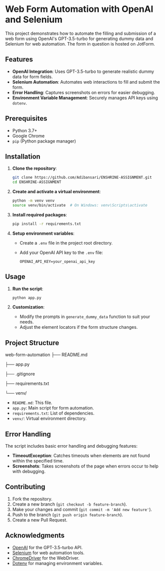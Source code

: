 # Web Form Automation with OpenAI and Selenium

This project demonstrates how to automate the filling and submission of a web form using OpenAI's GPT-3.5-turbo for generating dummy data and Selenium for web automation. The form in question is hosted on JotForm.

## Features

- **OpenAI Integration**: Uses GPT-3.5-turbo to generate realistic dummy data for form fields.
- **Selenium Automation**: Automates web interactions to fill and submit the form.
- **Error Handling**: Captures screenshots on errors for easier debugging.
- **Environment Variable Management**: Securely manages API keys using `dotenv`.

## Prerequisites

- Python 3.7+
- Google Chrome
- `pip` (Python package manager)

## Installation

1. **Clone the repository**:

    ```bash
    git clone https://github.com/Adibansari/ENSHRINE-ASSIGNMENT.git
    cd ENSHRINE-ASSIGNMENT
    ```

2. **Create and activate a virtual environment**:

    ```bash
    python -m venv venv
    source venv/bin/activate  # On Windows: venv\Scripts\activate
    ```

3. **Install required packages**:

    ```bash
    pip install -r requirements.txt
    ```

4. **Setup environment variables**:

    - Create a `.env` file in the project root directory.
    - Add your OpenAI API key to the `.env` file:

        ```env
        OPENAI_API_KEY=your_openai_api_key
        ```

## Usage

1. **Run the script**:

    ```bash
    python app.py
    ```

2. **Customization**:

    - Modify the prompts in `generate_dummy_data` function to suit your needs.
    - Adjust the element locators if the form structure changes.

## Project Structure

web-form-automation
├── README.md

├── app.py 

├── .gitignore 

├── requirements.txt

└── venv/

- `README.md`: This file.
- `app.py`: Main script for form automation.
- `requirements.txt`: List of dependencies.
- `venv/`: Virtual environment directory.

## Error Handling

The script includes basic error handling and debugging features:

- **TimeoutException**: Catches timeouts when elements are not found within the specified time.
- **Screenshots**: Takes screenshots of the page when errors occur to help with debugging.


## Contributing

1. Fork the repository.
2. Create a new branch (`git checkout -b feature-branch`).
3. Make your changes and commit (`git commit -m 'Add new feature'`).
4. Push to the branch (`git push origin feature-branch`).
5. Create a new Pull Request.

## Acknowledgments

- [OpenAI](https://openai.com) for the GPT-3.5-turbo API.
- [Selenium](https://www.selenium.dev/) for web automation tools.
- [ChromeDriver](https://sites.google.com/a/chromium.org/chromedriver/) for the WebDriver.
- [Dotenv](https://pypi.org/project/python-dotenv/) for managing environment variables.

